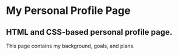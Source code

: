 # My Personal Profile Page
## HTML and CSS-based personal profile page.
This page contains my background, goals, and plans.
